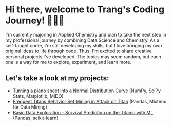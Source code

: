 # Hi there, welcome to Trang's Coding Journey! 👩🏻‍💻

I'm currently majoring in Applied Chemistry and plan to take the next step in my professional journey by combining Data Science and Chemistry. As a self-taught coder, I'm still developing my skills, but I love bringing my own original ideas to life through code. Thus, I'm excited to share creative personal projects I've developed. The topics may seem random, but each one is a way for me to explore, experiment, and learn more.

## Let's take a look at my projects:
- [Turning a piano sheet into a Normal Distribution Curve](https://github.com/NPTrang16/Trang-Portfolio/blob/main/1.%20Turning%20a%20piano%20sheet%20into%20a%20Normal%20Distribution%20Curve.md) (NumPy, SciPy Stats, Matplotlib, MIDO)
- [Frequent Titans Behavior Set Mining in Attack on Titan](https://github.com/NPTrang16/Trang-Portfolio/blob/main/2.%20Frequent%20Titans%20Behavior%20Set%20Mining%20in%20Attack%20on%20Titan.md) (Pandas, Mlxtend for Data Mining)
- [Basic Data Exploration - Survival Prediction on the Titanic with ML](https://github.com/NPTrang16/Trang-Portfolio/blob/main/3.%20Basic%20Data%20Exploration%20-%20Survival%20Prediction%20on%20the%20Titanic%20with%20ML.md) (Pandas, scikit-learn)
